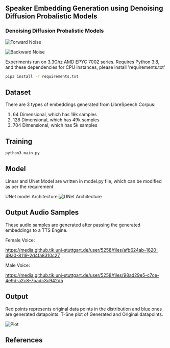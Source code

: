 ## Speaker Embedding Generation using Denoising Diffusion Probalistic Models

### Denoising Diffusion Probalistic Models
![Forward Noise](https://github.tik.uni-stuttgart.de/FlorianLux/SpeakerEmbeddingGenerationDenoisingDiffusion/blob/master/figures/Forward_noise.png)

![Backward Noise](https://github.tik.uni-stuttgart.de/FlorianLux/SpeakerEmbeddingGenerationDenoisingDiffusion/blob/master/figures/backward_noise.png)

Experiments run on 3.3Ghz AMD EPYC 7002 series. Requires Python 3.8, and these dependencies for CPU instances, please install 'requirements.txt'

```bash
pip3 install -r requirements.txt
```

## Dataset

There are 3 types of embeddings generated from LibreSpeech Corpus: 
1. 64 Dimensional, which has 19k samples
2. 128 Dimensional, which has 49k samples
3. 704 Dimensional, which has 5k samples

## Training
```bash
python3 main.py
```

## Model

Linear and UNet Model are written in model.py file, which can be modified as per the requirement

UNet model Architecture
![UNet Architecture](https://github.tik.uni-stuttgart.de/FlorianLux/SpeakerEmbeddingGenerationDenoisingDiffusion/blob/master/figures/Unet.drawio.png)
## Output Audio Samples
These audio samples are generated after passing the generated embeddings to a TTS Engine. 


Female Voice:  

https://media.github.tik.uni-stuttgart.de/user/5258/files/afb624ab-1620-49a0-8119-2d4fa8310c27

Male Voice: 

https://media.github.tik.uni-stuttgart.de/user/5258/files/98ad29e5-c7ce-4e9d-a2c8-7badc3c942d5

## Output
Red points represents original data points in the distribution and blue ones are generated datapoints. 
T-Sne plot of Generated and Original datapoints. 

![Plot](https://github.tik.uni-stuttgart.de/FlorianLux/SpeakerEmbeddingGenerationDenoisingDiffusion/blob/master/figures/TSNE-Based%202D%20Plot%20of%2064%20dimensional%20Embeddings.png)

## References






